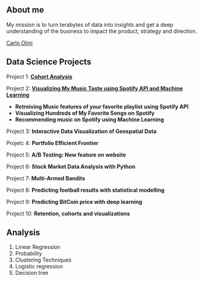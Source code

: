 ## About me

My mission is to turn terabytes of data into insights and get a deep understanding of the business to impact the
product, strategy and direction.
<div class="LI-profile-badge"  data-version="v1" data-size="medium" data-locale="it_IT" data-type="vertical" data-theme="dark" data-vanity="carlo-olmi"><a class="LI-simple-link" href='https://de.linkedin.com/in/carlo-olmi?trk=profile-badge'>Carlo Olmi</a></div>
        
## Data Science Projects

Project 1:  [**Cohort Analysis**](https://github.com/carlomariaolmi/portfolio/tree/master/Project%202%20-%20%20Visualizing%20My%20Music%20Taste%20using%20Spotify%20API%20and%20Machine%20Learning)

Project 2:  **[Visualizing My Music Taste using Spotify API and Machine Learning](https://github.com/carlomariaolmi/portfolio/tree/master/Project%202%20-%20%20Visualizing%20My%20Music%20Taste%20using%20Spotify%20API%20and%20Machine%20Learning)**
* **Retreiving Music features of your favorite playlist using Spotify API**
* **Visualizing Hundreds of My Favorite Songs on Spotify**
* **Recommending music on Spotify using Machine Learning**

Project 3:  **Interactive Data Visualization of Geospatial Data**

Projetc 4:  **Portfolio Efficient Frontier**

Project 5:  **A/B Testing: New feature on website**

Project 6:  **Stock Market Data Analysis with Python**

Project 7:  **Multi-Armed Bandits**

Project 8:  **Predicting football results with statistical modelling**

Project 9:  **Predicting BitCoin price with deep learning**

Project 10: **Retention, cohorts and visualizations**


## Analysis
1. Linear Regression
2. Probability
3. Clustering Techniques
4. Logistic regression
5. Decision tree


